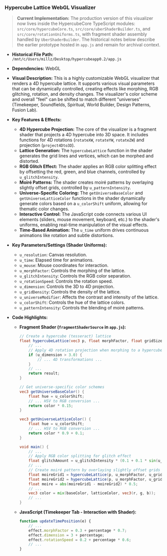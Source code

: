 
### Hypercube Lattice WebGL Visualizer

> **Current Implementation:** The production version of this visualizer now lives inside the HypercubeCore TypeScript modules: `src/core/hypercubeCore.ts`, `src/core/uberShaderBuilder.ts`, and `src/core/rotationUniforms.ts`, with fragment shader assembly handled by `UberShaderBuilder`. The historical notes below describe the earlier prototype hosted in `app.js` and remain for archival context.

*   **Historical File Path:** `/mnt/c/Users/millz/Desktop/hypercubeapp0.2/app.js`
*   **Dependencies:** WebGL
*   **Visual Description:** This is a highly customizable WebGL visualizer that renders a 4D hypercube lattice. It supports various visual parameters that can be dynamically controlled, creating effects like morphing, RGB glitching, rotation, and density changes. The visualizer's color scheme and overall "feel" can be shifted to match different "universes" (Timekeeper, Soundfields, Spiritual, World Builder, Design Patterns, Fusion Lab).
*   **Key Features & Effects:**
    *   **4D Hypercube Projection:** The core of the visualizer is a fragment shader that projects a 4D hypercube into 3D space. It includes functions for 4D rotations (`rotateXW`, `rotateYW`, `rotateZW`) and projection (`project4Dto3D`).
    *   **Lattice Generation:** The `hypercubeLattice` function in the shader generates the grid lines and vertices, which can be morphed and distorted.
    *   **RGB Glitch Effect:** The shader applies an RGB color splitting effect by offsetting the red, green, and blue channels, controlled by `u_glitchIntensity`.
    *   **Moiré Patterns:** The shader creates moiré patterns by overlaying slightly offset grids, controlled by `u_patternIntensity`.
    *   **Universe-Specific Coloring:** The `getUniverseBaseColor` and `getUniverseLatticeColor` functions in the shader dynamically generate colors based on a `u_colorShift` uniform, allowing for thematic color changes.
    *   **Interactive Control:** The JavaScript code connects various UI elements (sliders, mouse movement, keyboard, etc.) to the shader's uniforms, enabling real-time manipulation of the visual effects.
    *   **Time-Based Animation:** The `u_time` uniform drives continuous animations like rotation and subtle distortions.
*   **Key Parameters/Settings (Shader Uniforms):**
    *   `u_resolution`: Canvas resolution.
    *   `u_time`: Elapsed time for animations.
    *   `u_mouse`: Mouse coordinates for interaction.
    *   `u_morphFactor`: Controls the morphing of the lattice.
    *   `u_glitchIntensity`: Controls the RGB color separation.
    *   `u_rotationSpeed`: Controls the rotation speed.
    *   `u_dimension`: Controls the 3D to 4D projection.
    *   `u_gridDensity`: Controls the density of the lattice.
    *   `u_universeModifier`: Affects the contrast and intensity of the lattice.
    *   `u_colorShift`: Controls the hue of the lattice colors.
    *   `u_patternIntensity`: Controls the blending of moiré patterns.
*   **Code Highlights:**

    *   **Fragment Shader (`fragmentShaderSource` in `app.js`):**
        ```glsl
        // Create a hypercube (tesseract) lattice
        float hypercubeLattice(vec3 p, float morphFactor, float gridSize) {
            // ...
            // Apply 4D rotation projection when morphing to a hypercube
            if (u_dimension > 3.0) {
                // ... 4D transformations ...
            }
            // ...
            return result;
        }

        // Get universe-specific color schemes
        vec3 getUniverseBaseColor() {
            float hue = u_colorShift;
            // ... HSV to RGB conversion ...
            return color * 0.15;
        }

        vec3 getUniverseLatticeColor() {
            float hue = u_colorShift;
            // ... HSV to RGB conversion ...
            return color * 0.9 + 0.1;
        }

        void main() {
            // ...
            // Apply RGB color splitting for glitch effect
            float glitchAmount = u_glitchIntensity * (0.1 + 0.1 * sin(u_time * 5.0));
            // ...
            // Create moiré pattern by overlaying slightly offset grids
            float moireGrid1 = hypercubeLattice(p, u_morphFactor, u_gridDensity * 1.01);
            float moireGrid2 = hypercubeLattice(p, u_morphFactor, u_gridDensity * 0.99);
            float moire = abs(moireGrid1 - moireGrid2) * 0.5;
            // ...
            vec3 color = mix(baseColor, latticeColor, vec3(r, g, b));
            // ...
        }
        ```

    *   **JavaScript (Timekeeper Tab - Interaction with Shader):**
        ```javascript
        function updateTimePosition(e) {
            // ...
            effect.morphFactor = 0.3 + percentage * 0.7;
            effect.dimension = 3 + percentage;
            effect.rotationSpeed = 0.2 + percentage * 0.6;
            // ...
        }
        ```
